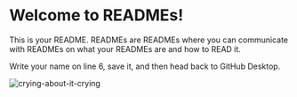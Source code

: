 # Welcome to READMEs!

This is your README. READMEs are READMEs where you can communicate with READMEs on what your READMEs are and how to READ it.

Write your name on line 6, save it, and then head back to GitHub Desktop.

![crying-about-it-crying](https://github.com/user-attachments/assets/6320486c-f35f-4f1c-80db-1bdee243111c)
